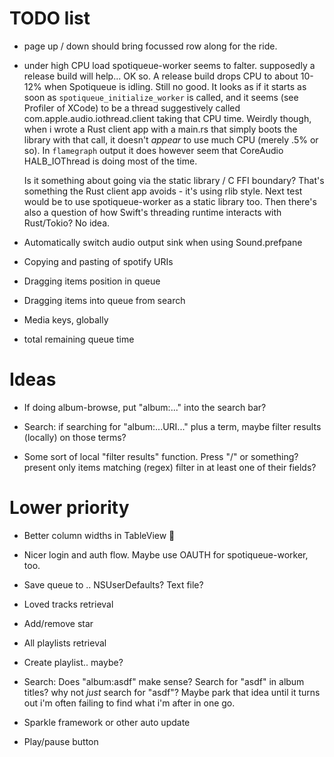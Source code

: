 # TODO list

* page up / down should bring focussed row along for the ride.

* under high CPU load spotiqueue-worker seems to falter.  supposedly a
  release build will help... OK so. A release build drops CPU to about
  10-12% when Spotiqueue is idling.  Still no good.  It looks as if it
  starts as soon as `spotiqueue_initialize_worker` is called, and it
  seems (see Profiler of XCode) to be a thread suggestively called
  com.apple.audio.iothread.client taking that CPU time.  Weirdly
  though, when i wrote a Rust client app with a main.rs that simply
  boots the library with that call, it doesn't _appear_ to use much
  CPU (merely .5% or so).  In `flamegraph` output it does however seem
  that CoreAudio HALB_IOThread is doing most of the time.

  Is it something about going via the static library / C FFI boundary?
  That's something the Rust client app avoids - it's using rlib
  style.  Next test would be to use spotiqueue-worker as a static
  library too.  Then there's also a question of how Swift's threading
  runtime interacts with Rust/Tokio?  No idea.

* Automatically switch audio output sink when using Sound.prefpane

* Copying and pasting of spotify URIs
* Dragging items position in queue
* Dragging items into queue from search

* Media keys, globally

* total remaining queue time

# Ideas

* If doing album-browse, put "album:..." into the search bar?

* Search: if searching for "album:...URI..." plus a term, maybe filter results (locally) on those terms?

* Some sort of local "filter results" function.  Press "/" or something?
  present only items matching (regex) filter in at least one of their fields?


# Lower priority

* Better column widths in TableView 🙁

* Nicer login and auth flow.  Maybe use OAUTH for spotiqueue-worker, too.
* Save queue to .. NSUserDefaults? Text file?

* Loved tracks retrieval
* Add/remove star

* All playlists retrieval
* Create playlist.. maybe?

* Search: Does "album:asdf" make sense? Search for "asdf" in album titles?  why not _just_ search for "asdf"?  Maybe park that idea until it turns out i'm often failing to find what i'm after in one go.

* Sparkle framework or other auto update

* Play/pause button
